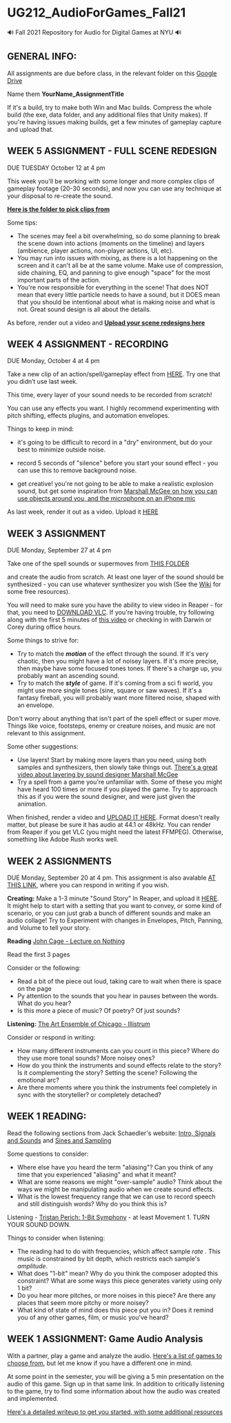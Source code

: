 # UG212_AudioForGames_Fall21
🔊 Fall 2021 Repository for Audio for Digital Games at NYU 🔊

## GENERAL INFO:

All assignments are due before class, in the relevant folder on this [Google Drive](https://drive.google.com/drive/folders/1RY8HgZOwpG8qho7a7OvMWrj_0k4Ef3up?usp=sharing)

Name them **YourName_AssignmentTitle**

If it's a build, try to make both Win and Mac builds.  Compress the whole build (the exe, data folder, and any additional files that Unity makes).  If you're having issues making builds, get a few minutes of gameplay capture and upload that.

WEEK 5 ASSIGNMENT - FULL SCENE REDESIGN
-----

DUE TUESDAY October 12 at 4 pm

This week you'll be working with some longer and more complex clips of gameplay footage (20-30 seconds), and now you can use any technique at your disposal to re-create the sound. 

**[Here is the folder to pick clips from](https://drive.google.com/drive/folders/1P8NaP6qP-H9xRLBZJLeS5e1FJl7EElTA?usp=sharing)**

Some tips:

 - The scenes may feel a bit overwhelming, so do some planning to break the scene down into actions (moments on the timeline) and layers (ambience, player actions, non-player actions, UI, etc).
 - You may run into issues with mixing, as there is a lot happening on the screen and it can't all be at the same volume.  Make use of compression, side chaining, EQ, and panning to give enough "space" for the most important parts of the action.
 - You're now responsible for everything in the scene! That does NOT mean that every little particle needs to have a sound, but it DOES mean that you should be intentional about what is making noise and what is not. Great sound design is all about the details. 

As before, render out a video and **[Upload your scene redesigns here](https://drive.google.com/drive/folders/1GhUDBwb0WsKHzuBfxq_3UX2dxmIpcV9x?usp=sharing)**

WEEK 4 ASSIGNMENT - RECORDING
------

DUE Monday, October 4 at 4 pm

Take a new clip of an action/spell/gameplay effect from [HERE](https://drive.google.com/drive/folders/1W4l-TIUUXSLRCQbpDpSHbq8IW9mHJmbf?usp=sharing).  Try one that you didn’t use last week.

This time, every layer of your sound needs to be recorded from scratch!

You can use any effects you want.  I highly recommend experimenting with pitch shifting, effects plugins, and automation envelopes.

Things to keep in mind:

 - it's going to be difficult to record in a "dry" environment, but do your best to minimize outside noise.

 - record 5 seconds of "silence" before you start your sound effect - you can use this to remove background noise.
 - get creative!  you're not going to be able to make a realistic explosion sound, but get some inspiration from [Marshall McGee on how you can use objects around you, and the microphone on an iPhone mic](https://www.youtube.com/watch?v=-_TGR2ux0nE)

As last week, render it out as a video. Upload it [HERE](https://drive.google.com/drive/folders/127FvQkqpkBE18GyhftSEYLrQE7daCo8V?usp=sharing)



WEEK 3 ASSIGNMENT
------

DUE Monday, September 27 at 4 pm

Take one of the spell sounds or supermoves from [THIS FOLDER](https://drive.google.com/drive/folders/1W4l-TIUUXSLRCQbpDpSHbq8IW9mHJmbf?usp=sharing) 

and create the audio from scratch.  At least one layer of the sound should be synthesized - you can use whatever synthesizer you wish (See the [Wiki](https://github.com/8ude/UG212_AudioForGames_Fall21/wiki/%F0%9F%94%8A-Audio-Plugin-and-SFX-Resources) for some free resources).

You will need to make sure you have the ability to view video in Reaper - for that, you need to [DOWNLOAD VLC](https://www.videolan.org/).  If you're having trouble, try following along with the first 5 minutes of [this video](https://www.youtube.com/watch?v=gVbMbqGSB7E&t=1s) or checking in with Darwin or Corey during office hours.

Some things to strive for:

 - Try to match the **_motion_** of the effect through the sound. If it's very chaotic, then you might have a lot of noisey layers.  If it's more precise, then maybe have some focused tones tones. If there's a charge up, you probably want an ascending sound. 
 - Try to match the **_style_** of game. If it's coming from a sci fi world, you might use more single tones (sine, square or saw waves).  If it's a fantasy fireball, you will probably want more filtered noise, shaped with an envelope.

Don't worry about anything that isn't part of the spell effect or super move.  Things like voice, footsteps, enemy or creature noises, and music are not relevant to this assignment.

Some other suggestions:

 - Use layers!  Start by making more layers than you need, using both samples and synthesizers, then slowly take things out. [There's a great video about layering by sound designer Marshall McGee](https://www.youtube.com/watch?v=0biAgn2ct0A)
 - Try a spell from a game you're unfamiliar with. Some of these you might have heard 100 times or more if you played the game. Try to approach this as if you were the sound designer, and were just given the animation.

When finished, render a video and [UPLOAD IT HERE](https://drive.google.com/drive/folders/1vwGZ20IKPoaCG1ZzMMLVG5FHULPZqppq?usp=sharing).  Format doesn't really matter, but please be sure it has audio at 44.1 or 48kHz. You can render from Reaper if you get VLC (you might need the latest FFMPEG). Otherwise, something like Adobe Rush works well.


WEEK 2 ASSIGNMENTS
------


DUE Monday, September 20 at 4 pm.  This assignment is also avalable [AT THIS LINK](https://docs.google.com/document/d/1-brqxZFMzU7TiCHPviXjwtxdSyuLEn5Pa6WXwRQ5lkc/edit?usp=sharing), where you can respond in writing if you wish.

**Creating:** Make a 1-3 minute "Sound Story" In Reaper, and upload it [HERE](https://drive.google.com/drive/folders/1fTybOzIliOeVBejwyo1RUmAQvfOdzSdI?usp=sharing).  
It might help to start with a setting that you want to convey, or some kind of scenario, or you can just grab a bunch of different sounds and make an audio collage!  Try to Experiment with changes in Envelopes, Pitch, Panning, and Volume to tell your story.  

**Reading** [John Cage - Lecture on Nothing](https://seansturm.files.wordpress.com/2012/09/john-cage-lecture-on-nothing.pdf)

Read the first 3 pages

Consider or the following:
 - Read a bit of the piece out loud, taking care to wait when there is space on the page
 - Py attention to the sounds that you hear in pauses between the words.  What do you hear?
 - Is this more a piece of music?  Of poetry?  Of just sounds?
 
**Listening:** [The Art Ensemble of Chicago - Illistrum](https://www.youtube.com/watch?v=xxjf54tsWEc)

Consider or respond in writing:
  - How many different instruments can you count in this piece?  Where do they use more tonal sounds?  More noisey ones?
  - How do you think the instruments and sound effects relate to the story?  Is it complementing the story?  Setting the scene?  Following the emotional arc?  
  - Are there moments where you think the instruments feel completely in sync with the storyteller?  or completely detached?


## WEEK 1 READING: 

Read the following sections from Jack Schaedler's website: [Intro, Signals and Sounds](https://jackschaedler.github.io/circles-sines-signals/) and [Sines and Sampling](https://jackschaedler.github.io/circles-sines-signals/part2.html)

Some questions to consider:
 - Where else have you heard the term "aliasing"?  Can you think of any time that you experienced "aliasing" and what it meant?
 - What are some reasons we might "over-sample" audio?  Think about the ways we might be manipulating audio when we create sound effects.
 - What is the lowest frequency range that we can use to record speech and still distinguish words?  Why do you think this is?

Listening - [Tristan Perich: 1-Bit Symphony](https://tristanperich.bandcamp.com/album/1-bit-symphony) - at least Movement 1.  TURN YOUR SOUND DOWN.

Things to consider when listening:
 - The reading had to do with frequencies, which affect sample _rate_ .  This music is constrained by bit depth, which restricts each sample's _amplitude_.
 - What does "1-bit" mean?  Why do you think the composer adopted this constraint?  What are some ways this piece generates variety using only 1 bit?  
 - Do you hear more pitches, or more noises in this piece?  Are there any places that seem more pitchy or more noisey?
 - What kind of state of mind does this piece put you in? Does it remind you of any other games, film, or music you've heard? 



## WEEK 1 ASSIGNMENT: Game Audio Analysis

With a partner, play a game and analyze the audio.  [Here's a list of games to choose from](https://docs.google.com/spreadsheets/d/1ZPX06JR-WmMS_hmlxbEcNhKv0AcsoYTNZstI3hJRXDs/edit?usp=sharing), but let me know if you have a different one in mind.  

At some point in the semester, you will be giving a 5 min presentation on the audio of this game.  Sign up in that same link.  In addition to critically listening to the game, try to find some information about how the audio was created and implemented.  

[Here's a detailed writeup to get you started, with some additional resources](https://docs.google.com/document/d/1JzJhECHHvdumALEAY_tflZR7bVndUqQtPNK6sI-ztb0/edit?usp=sharing)


